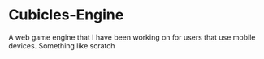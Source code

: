 # Cubicles-Engine
A web game engine that I have been working on for users that use mobile devices. Something like scratch
